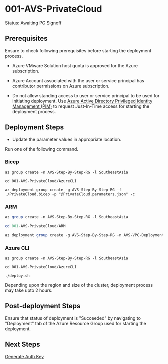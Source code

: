 # 001-AVS-PrivateCloud
Status: Awaiting PG Signoff

## Prerequisites

Ensure to check following prerequisites before starting the deployment process.

* Azure VMware Solution host quota is approved for the Azure subscription.

* Azure Account associated with the user or service principal has contributor permissions on Azure subscription.

* Do not allow standing access to user or service principal to be used for initiating deployment. Use [Azure Active Directory Privileged Identity Management (PIM)](https://docs.microsoft.com/azure/active-directory/privileged-identity-management/pim-configure) to request Just-In-Time access for starting the deployment process.

## Deployment Steps

* Update the parameter values in appropriate location.

Run one of the following command.

### Bicep

```azurecli-interactive
az group create -n AVS-Step-By-Step-RG -l SoutheastAsia

cd 001-AVS-PrivateCloud/AzureCLI

az deployment group create -g AVS-Step-By-Step-RG -f ./PrivateCloud.bicep -p "@PrivateCloud.parameters.json" -c

```

### ARM

```powershell
az group create -n AVS-Step-By-Step-RG -l SoutheastAsia

cd 001-AVS-PrivateCloud/ARM

az deployment group create -g AVS-Step-By-Step-RG -n AVS-VPC-Deployment -c -f "PrivateCloud.deploy.json" -p "@PrivateCloud.parameters.json"
```

### Azure CLI

```azurecli-interactive
az group create -n AVS-Step-By-Step-RG -l SoutheastAsia

cd 001-AVS-PrivateCloud/AzureCLI

./deploy.sh
```

Depending upon the region and size of the cluster, deployment process may take upto 2 hours.

## Post-deployment Steps

Ensure that status of deployment is "Succeeded" by navigating to "Deployment" tab of the Azure Resource Group used for starting the deployment.

## Next Steps

[Generate Auth Key](../002-AVS-ExRConnection-GenerateAuthKey/readme.md)
